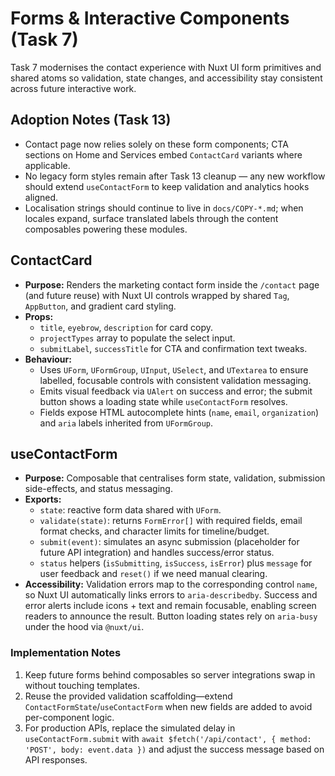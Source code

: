 # Forms & Interactive Components (Task 7)

Task 7 modernises the contact experience with Nuxt UI form primitives and shared atoms so validation, state changes, and accessibility stay consistent across future interactive work.

## Adoption Notes (Task 13)
- Contact page now relies solely on these form components; CTA sections on Home and Services embed `ContactCard` variants where applicable.
- No legacy form styles remain after Task 13 cleanup — any new workflow should extend `useContactForm` to keep validation and analytics hooks aligned.
- Localisation strings should continue to live in `docs/COPY-*.md`; when locales expand, surface translated labels through the content composables powering these modules.

## ContactCard
- **Purpose:** Renders the marketing contact form inside the `/contact` page (and future reuse) with Nuxt UI controls wrapped by shared `Tag`, `AppButton`, and gradient card styling.
- **Props:**
  - `title`, `eyebrow`, `description` for card copy.
  - `projectTypes` array to populate the select input.
  - `submitLabel`, `successTitle` for CTA and confirmation text tweaks.
- **Behaviour:**
  - Uses `UForm`, `UFormGroup`, `UInput`, `USelect`, and `UTextarea` to ensure labelled, focusable controls with consistent validation messaging.
  - Emits visual feedback via `UAlert` on success and error; the submit button shows a loading state while `useContactForm` resolves.
  - Fields expose HTML autocomplete hints (`name`, `email`, `organization`) and `aria` labels inherited from `UFormGroup`.

## useContactForm
- **Purpose:** Composable that centralises form state, validation, submission side-effects, and status messaging.
- **Exports:**
  - `state`: reactive form data shared with `UForm`.
  - `validate(state)`: returns `FormError[]` with required fields, email format checks, and character limits for timeline/budget.
  - `submit(event)`: simulates an async submission (placeholder for future API integration) and handles success/error status.
  - `status` helpers (`isSubmitting`, `isSuccess`, `isError`) plus `message` for user feedback and `reset()` if we need manual clearing.
- **Accessibility:** Validation errors map to the corresponding control `name`, so Nuxt UI automatically links errors to `aria-describedby`. Success and error alerts include icons + text and remain focusable, enabling screen readers to announce the result. Button loading states rely on `aria-busy` under the hood via `@nuxt/ui`.

### Implementation Notes
1. Keep future forms behind composables so server integrations swap in without touching templates.
2. Reuse the provided validation scaffolding—extend `ContactFormState`/`useContactForm` when new fields are added to avoid per-component logic.
3. For production APIs, replace the simulated delay in `useContactForm.submit` with `await $fetch('/api/contact', { method: 'POST', body: event.data })` and adjust the success message based on API responses.
